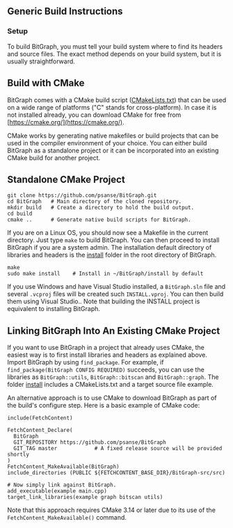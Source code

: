 ## Generic Build Instructions

### Setup

To build BitGraph, you must tell your build system where to find its headers and source files. The exact method depends on your build system, but it is usually straightforward.

## Build with CMake

BitGraph comes with a CMake build script ([CMakeLists.txt](https://github.com/psanse/BitGraph/blob/master/src/CMakeLists.txt)) that can be used on a wide range of platforms ("C" stands for cross-platform). In case it is not installed already, you can download CMake for free from [https://cmake.org/](https://cmake.org/).

CMake works by generating native makefiles or build projects that can be used in the compiler environment of your choice. You can either build BitGraph as a standalone project or it can be incorporated into an existing CMake build for another project.

## Standalone CMake Project

```plaintext
git clone https://github.com/psanse/BitGraph.git 
cd BitGraph   # Main directory of the cloned repository.
mkdir build   # Create a directory to hold the build output.
cd build
cmake ..      # Generate native build scripts for BitGraph.

```

If you are on a Linux OS, you should now see a Makefile in the current directory. Just type `make` to build BitGraph. You can then proceed to install BitGraph if you are a system admin. The installation default directory of libraries and headers is the [install](https://github.com/psanse/BitGraph/tree/master/install) folder in the root directory of BitGraph.

```plaintext
make
sudo make install    # Install in ~/BitGraph/install by default

```

If you use Windows and have Visual Studio installed, a `BitGraph.sln` file and several `.vcproj` files will be created such `INSTALL.vproj`. You can then build them using Visual Studio.. Note that building the INSTALL project is equivalent to installing BitGraph.

## Linking BitGraph Into An Existing CMake Project

If you want to use BitGraph in a project that already uses CMake, the easiest way is to first install libraries and headers as explained above. Import BitGraph by using `find_package`. For example, if `find_package(BitGraph CONFIG REQUIRED)` succeeds, you can use the libraries as `BitGraph::utils`, `BitGraph::bitscan` and `BitGraph::graph`. The folder [install](https://github.com/psanse/BitGraph/tree/master/install) includes a CMakeLists.txt and a target source file example.

An alternative approach is to use CMake to download BitGraph as part of the build's configure step. Here is a basic example of CMake code:

```plaintext
include(FetchContent)

FetchContent_Declare(
  BitGraph
  GIT_REPOSITORY https://github.com/psanse/BitGraph
  GIT_TAG master			# A fixed release source will be provided shortly
)
FetchContent_MakeAvailable(BitGraph)
include_directories (PUBLIC ${FETCHCONTENT_BASE_DIR}/BitGraph-src/src)

# Now simply link against BitGraph.
add_executable(example main.cpp)
target_link_libraries(example graph bitscan utils)

```

Note that this approach requires CMake 3.14 or later due to its use of the `FetchContent_MakeAvailable()` command.
